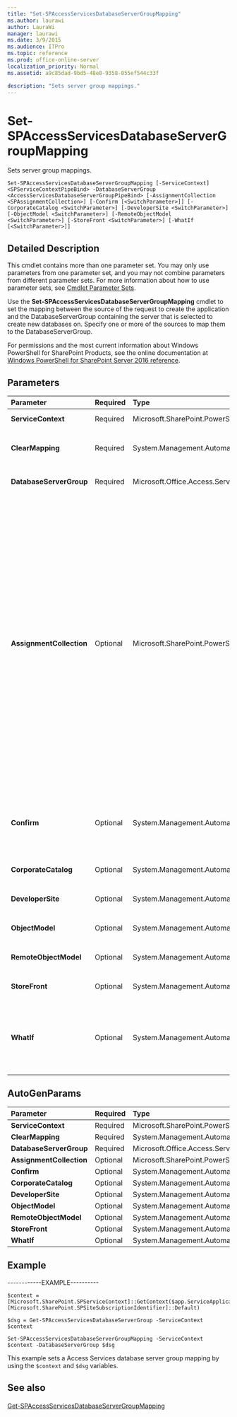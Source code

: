 ```yaml
---
title: "Set-SPAccessServicesDatabaseServerGroupMapping"
ms.author: laurawi
author: LauraWi
manager: laurawi
ms.date: 3/9/2015
ms.audience: ITPro
ms.topic: reference
ms.prod: office-online-server
localization_priority: Normal
ms.assetid: a9c85dad-9bd5-48e0-9358-055ef544c33f

description: "Sets server group mappings."
---
```


# Set-SPAccessServicesDatabaseServerGroupMapping

Sets server group mappings.
  
```
Set-SPAccessServicesDatabaseServerGroupMapping [-ServiceContext] <SPServiceContextPipeBind> -DatabaseServerGroup <AccessServicesDatabaseServerGroupPipeBind> [-AssignmentCollection <SPAssignmentCollection>] [-Confirm [<SwitchParameter>]] [-CorporateCatalog <SwitchParameter>] [-DeveloperSite <SwitchParameter>] [-ObjectModel <SwitchParameter>] [-RemoteObjectModel <SwitchParameter>] [-StoreFront <SwitchParameter>] [-WhatIf [<SwitchParameter>]]
```

## Detailed Description

This cmdlet contains more than one parameter set. You may only use parameters from one parameter set, and you may not combine parameters from different parameter sets. For more information about how to use parameter sets, see [Cmdlet Parameter Sets](https://go.microsoft.com/fwlink/?LinkID=187810).
  
Use the **Set-SPAccessServicesDatabaseServerGroupMapping** cmdlet to set the mapping between the source of the request to create the application and the DatabaseServerGroup containing the server that is selected to create new databases on. Specify one or more of the sources to map them to the DatabaseServerGroup. 
  
For permissions and the most current information about Windows PowerShell for SharePoint Products, see the online documentation at [Windows PowerShell for SharePoint Server 2016 reference](https://go.microsoft.com/fwlink/p/?LinkId=671715).
  
## Parameters

|**Parameter**|**Required**|**Type**|**Description**|
|:-----|:-----|:-----|:-----|
|**ServiceContext** <br/> |Required  <br/> |Microsoft.SharePoint.PowerShell.SPServiceContextPipeBind  <br/> |Specifies the service context to set.  <br/> |
|**ClearMapping** <br/> |Required  <br/> |System.Management.Automation.SwitchParameter  <br/> |Removes any existing mappings between the source of the creation and the DatabaseServerGroup.  <br/> |
|**DatabaseServerGroup** <br/> |Required  <br/> |Microsoft.Office.Access.Services.PowerShell.AccessServicesDatabaseServerGroupPipeBind  <br/> |Specifies the database server group mapping to set.  <br/> |
|**AssignmentCollection** <br/> |Optional  <br/> |Microsoft.SharePoint.PowerShell.SPAssignmentCollection  <br/> |Manages objects for the purpose of proper disposal. Use of objects, such as **SPWeb** or **SPSite**, can use large amounts of memory and use of these objects in Windows PowerShell scripts requires proper memory management. Using the **SPAssignment** object, you can assign objects to a variable and dispose of the objects after they are needed to free up memory. When **SPWeb**, **SPSite**, or **SPSiteAdministration** objects are used, the objects are automatically disposed of if an assignment collection or the **Global** parameter is not used.  <br/> > [!NOTE]> When the **Global** parameter is used, all objects are contained in the global store. If objects are not immediately used, or disposed of by using the **Stop-SPAssignment** command, an out-of-memory scenario can occur.           |
|**Confirm** <br/> |Optional  <br/> |System.Management.Automation.SwitchParameter  <br/> |Prompts you for confirmation before executing the command. For more information, type the following command: **get-help about_commonparameters** <br/> |
|**CorporateCatalog** <br/> |Optional  <br/> |System.Management.Automation.SwitchParameter  <br/> |Specifies Apps that are created from the App Catalog.  <br/> |
|**DeveloperSite** <br/> |Optional  <br/> |System.Management.Automation.SwitchParameter  <br/> |Specifies Apps that are created from the developer site.  <br/> |
|**ObjectModel** <br/> |Optional  <br/> |System.Management.Automation.SwitchParameter  <br/> |Specifies Apps that are created from the Object model.  <br/> |
|**RemoteObjectModel** <br/> |Optional  <br/> |System.Management.Automation.SwitchParameter  <br/> |Specifies Apps that are created from the client side object model.  <br/> |
|**StoreFront** <br/> |Optional  <br/> |System.Management.Automation.SwitchParameter  <br/> |Specifies Apps that are created from the SharePoint Store.  <br/> |
|**WhatIf** <br/> |Optional  <br/> |System.Management.Automation.SwitchParameter  <br/> |Displays a message that describes the effect of the command instead of executing the command. For more information, type the following command: **get-help about_commonparameters** <br/> |
   
## AutoGenParams

|**Parameter**|**Required**|**Type**|**Description**|
|:-----|:-----|:-----|:-----|
|**ServiceContext** <br/> |Required  <br/> |Microsoft.SharePoint.PowerShell.SPServiceContextPipeBind  <br/> ||
|**ClearMapping** <br/> |Required  <br/> |System.Management.Automation.SwitchParameter  <br/> ||
|**DatabaseServerGroup** <br/> |Required  <br/> |Microsoft.Office.Access.Services.PowerShell.AccessServicesDatabaseServerGroupPipeBind  <br/> ||
|**AssignmentCollection** <br/> |Optional  <br/> |Microsoft.SharePoint.PowerShell.SPAssignmentCollection  <br/> ||
|**Confirm** <br/> |Optional  <br/> |System.Management.Automation.SwitchParameter  <br/> ||
|**CorporateCatalog** <br/> |Optional  <br/> |System.Management.Automation.SwitchParameter  <br/> ||
|**DeveloperSite** <br/> |Optional  <br/> |System.Management.Automation.SwitchParameter  <br/> ||
|**ObjectModel** <br/> |Optional  <br/> |System.Management.Automation.SwitchParameter  <br/> ||
|**RemoteObjectModel** <br/> |Optional  <br/> |System.Management.Automation.SwitchParameter  <br/> ||
|**StoreFront** <br/> |Optional  <br/> |System.Management.Automation.SwitchParameter  <br/> ||
|**WhatIf** <br/> |Optional  <br/> |System.Management.Automation.SwitchParameter  <br/> ||
   
## Example

------------EXAMPLE----------
  
```
$context = [Microsoft.SharePoint.SPServiceContext]::GetContext($app.ServiceApplicationProxyGroup, [Microsoft.SharePoint.SPSiteSubscriptionIdentifier]::Default)
```

```
$dsg = Get-SPAccessServicesDatabaseServerGroup -ServiceContext $context
```

```
Set-SPAccessServicesDatabaseServerGroupMapping -ServiceContext $context -DatabaseServerGroup $dsg
```

This example sets a Access Services database server group mapping by using the  `$context` and  `$dsg` variables. 
  
## See also

#### 

[Get-SPAccessServicesDatabaseServerGroupMapping](get-spaccessservicesdatabaseservergroupmapping.md)


